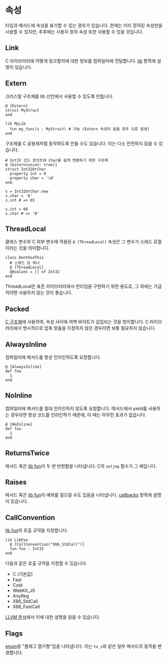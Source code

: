 # 속성

타입과 메서드에 속성을 표기할 수 있는 경우가 있습니다. 현재는 미리 정의된 속성만을 사용할 수 있지만, 추후에는 사용자 정의 속성 또한 사용할 수 있을 것입니다.

## Link

C 라이브러리에 어떻게 링크할지에 대한 정보를 컴파일러에 전달합니다. [lib](c_bindings/lib.html) 항목에 설명이 있습니다.

## Extern

크리스탈 구조체를 lib 선언에서 사용할 수 있도록 만듭니다.

```crystal
@ [Extern]
struct MyStruct
end

lib MyLib
  fun my_func(s : MyStruct) # 가능 (Extern 속성이 없을 경우 오류 발생)
end
```

구조체를 C 공용체처럼 동작하도록 만들 수도 있습니다. 이는 다소 안전하지 않을 수 있습니다.

```crystal
# Int32 코드 포인트와 Char를 쉽게 변환하기 위한 구조체
@ [Extern(union: true)]
struct Int32OrChar
  property int = 0
  property char = '\0'
end

s = Int32OrChar.new
s.char = 'A'
s.int # => 65

s.int = 66
s.char # => 'B'
```

## ThreadLocal

클래스 변수와 C 외부 변수에 적용된 `@ [ThreadLocal]` 속성은 그 변수가 스레드 로컬이라는 것을 의미합니다.

```crystal
class DontUseThis
  # 스레드 당 하나
  @ [ThreadLocal]
  @@values = [] of Int32
end
```

ThreadLocal은 표준 라이브러리에서 런타임을 구현하기 위한 용도로, 그 외에는 가급적이면 사용하지 않는 것이 좋습니다.

## Packed

[C 구조체](c_bindings/struct.html)에 사용하여, 속성 사이에 여백 바이트가 삽입되는 것을 방지합니다. C 라이브러리에서 명시적으로 압축 맞춤을 지정하지 않은 경우라면 보통 필요하지 않습니다.

## AlwaysInline

컴파일러에 메서드를 항상 인라인하도록 요청합니다.

```crystal
@ [AlwaysInline]
def foo
  1
end
```

## NoInline

컴파일러에 메서드를 절대 인라인하지 않도록 요청합니다. 메서드에서 yield를 사용하는 경우라면 항상 코드를 인라인하기 때문에, 이 때는 아무런 효과가 없습니다.

```crystal
@ [NoInline]
def foo
  1
end
```

## ReturnsTwice

메서드 혹은 [lib fun](c_bindings/fun.html)이 두 번 반환함을 나타냅니다. C의 `setjmp` 함수가 그 예입니다.

## Raises

메서드 혹은 [lib fun](c_bindings/fun.html)이 예외를 일으킬 수도 있음을 나타냅니다. [callbacks](c_bindings/callbacks.html) 항목에 설명이 있습니다.

## CallConvention

[lib fun](c_bindings/fun.html)의 호출 규약을 지정합니다.

```crystal
lib LibFoo
  @ [CallConvention("X86_StdCall")]
  fun foo : Int32
end
```

다음과 같은 호출 규약을 지정할 수 있습니다.

* C (기본값)
* Fast
* Cold
* WebKit_JS
* AnyReg
* X86_StdCall
* X86_FastCall

[LLVM 문서](http://llvm.org/docs/LangRef.html#calling-conventions)에서 이에 대한 설명을 읽을 수 있습니다.

## Flags

[enum](enum.html)을 "플래그 열거형"임을 나타냅니다. 이는 `to_s`와 같은 일부 메서드의 동작을 변경합니다.
